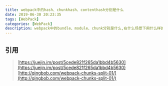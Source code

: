```yaml
---
title: webpack中的hash、chunkhash、contenthash分别是什么
date: 2019-06-30 20:23:35
tags: [WebPack]
categories: [WebPack]
description: webpack中的bundle、module、chunk分别是什么,在什么场景下用什么样的hash
---
```


## 引用
> [https://juejin.im/post/5cede821f265da1bbd4b5630](https://juejin.im/post/5cede821f265da1bbd4b5630)
> [http://qingbob.com/webpack-chunks-split-01/](http://qingbob.com/webpack-chunks-split-01/)
